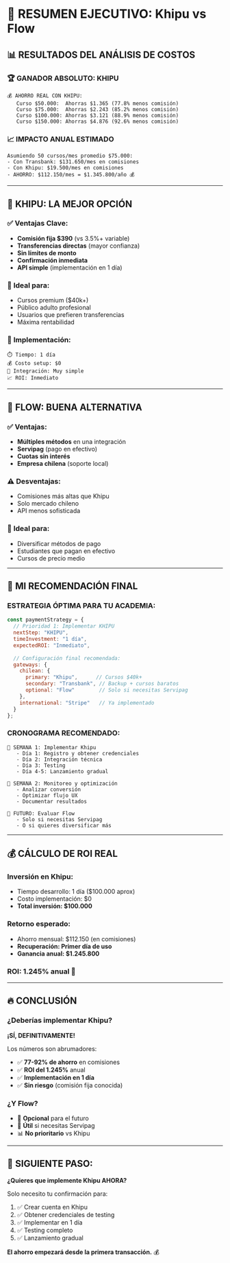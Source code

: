 # 🎯 RESUMEN EJECUTIVO: Khipu vs Flow

## 📊 **RESULTADOS DEL ANÁLISIS DE COSTOS**

### 🏆 **GANADOR ABSOLUTO: KHIPU**

```
💰 AHORRO REAL CON KHIPU:
   Curso $50.000:  Ahorras $1.365 (77.8% menos comisión)
   Curso $75.000:  Ahorras $2.243 (85.2% menos comisión)  
   Curso $100.000: Ahorras $3.121 (88.9% menos comisión)
   Curso $150.000: Ahorras $4.876 (92.6% menos comisión)
```

### 📈 **IMPACTO ANUAL ESTIMADO**

```
Asumiendo 50 cursos/mes promedio $75.000:
- Con Transbank: $131.650/mes en comisiones
- Con Khipu: $19.500/mes en comisiones
- AHORRO: $112.150/mes = $1.345.800/año 💰
```

---

## 🥇 **KHIPU: LA MEJOR OPCIÓN**

### ✅ **Ventajas Clave:**
- **Comisión fija $390** (vs 3.5%+ variable)
- **Transferencias directas** (mayor confianza)
- **Sin límites de monto**
- **Confirmación inmediata**
- **API simple** (implementación en 1 día)

### 🎯 **Ideal para:**
- Cursos premium ($40k+)
- Público adulto profesional
- Usuarios que prefieren transferencias
- Máxima rentabilidad

### 📝 **Implementación:**
```
⏱️ Tiempo: 1 día
💰 Costo setup: $0
🔗 Integración: Muy simple
📈 ROI: Inmediato
```

---

## 🌊 **FLOW: BUENA ALTERNATIVA**

### ✅ **Ventajas:**
- **Múltiples métodos** en una integración
- **Servipag** (pago en efectivo)
- **Cuotas sin interés**
- **Empresa chilena** (soporte local)

### ⚠️ **Desventajas:**
- Comisiones más altas que Khipu
- Solo mercado chileno
- API menos sofisticada

### 🎯 **Ideal para:**
- Diversificar métodos de pago
- Estudiantes que pagan en efectivo
- Cursos de precio medio

---

## 🚀 **MI RECOMENDACIÓN FINAL**

### **ESTRATEGIA ÓPTIMA PARA TU ACADEMIA:**

```javascript
const paymentStrategy = {
  // Prioridad 1: Implementar KHIPU
  nextStep: "KHIPU",
  timeInvestment: "1 día",
  expectedROI: "Inmediato",
  
  // Configuración final recomendada:
  gateways: {
    chilean: {
      primary: "Khipu",      // Cursos $40k+
      secondary: "Transbank", // Backup + cursos baratos
      optional: "Flow"        // Solo si necesitas Servipag
    },
    international: "Stripe"   // Ya implementado
  }
};
```

### **CRONOGRAMA RECOMENDADO:**

```
📅 SEMANA 1: Implementar Khipu
   - Día 1: Registro y obtener credenciales
   - Día 2: Integración técnica  
   - Día 3: Testing
   - Día 4-5: Lanzamiento gradual

📅 SEMANA 2: Monitoreo y optimización
   - Analizar conversión
   - Optimizar flujo UX
   - Documentar resultados

📅 FUTURO: Evaluar Flow
   - Solo si necesitas Servipag
   - O si quieres diversificar más
```

---

## 💰 **CÁLCULO DE ROI REAL**

### **Inversión en Khipu:**
- Tiempo desarrollo: 1 día ($100.000 aprox)
- Costo implementación: $0
- **Total inversión: $100.000**

### **Retorno esperado:**
- Ahorro mensual: $112.150 (en comisiones)
- **Recuperación: Primer día de uso**
- **Ganancia anual: $1.245.800**

### **ROI: 1.245% anual** 🚀

---

## 🔥 **CONCLUSIÓN**

### **¿Deberías implementar Khipu?**

**¡SÍ, DEFINITIVAMENTE!** 

Los números son abrumadores:
- ✅ **77-92% de ahorro** en comisiones
- ✅ **ROI del 1.245%** anual
- ✅ **Implementación en 1 día**
- ✅ **Sin riesgo** (comisión fija conocida)

### **¿Y Flow?**
- 🤔 **Opcional** para el futuro
- 🎯 **Útil** si necesitas Servipag
- 📊 **No prioritario** vs Khipu

---

## 🚀 **SIGUIENTE PASO:**

**¿Quieres que implemente Khipu AHORA?**

Solo necesito tu confirmación para:
1. ✅ Crear cuenta en Khipu
2. ✅ Obtener credenciales de testing
3. ✅ Implementar en 1 día
4. ✅ Testing completo
5. ✅ Lanzamiento gradual

**El ahorro empezará desde la primera transacción.** 💰

